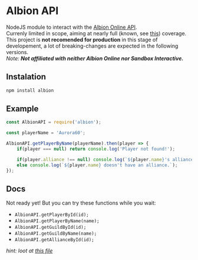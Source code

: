 # Albion API
NodeJS module to interact with the [Albion Online API](https://www.tools4albion.com/api_info.php).<br>
Currenly limited in scope, aiming at nearly full (known, see [this](https://www.tools4albion.com/api_info.php)) coverage.<br>
This project is **not recomended for production** in this stage of developement, a lot of breaking-changes are expected in the following versions.<br>
*Note: **Not affiliated with neither Albion Online nor Sandbox Interactive.***
## Instalation
```sh
npm install albion
```
## Example
```js
const AlbionAPI = require('albion');

const playerName = 'Aurora60';

AlbionAPI.getPlayerByName(playerName).then(player => {
    if(player === null) return console.log('Player not found!');

    if(player.alliance !== null) console.log(`${player.name}'s alliance has ${player.alliance.memberCount} members.`);
    else console.log(`${player.name} doesn't have an alliance.`);
});
```
## Docs
Not ready yet! But you can try these functions while you wait:
- `AlbionAPI.getPlayerById(id);`
- `AlbionAPI.getPlayerByName(name);`
- `AlbionAPI.getGuildById(id);`
- `AlbionAPI.getGuildByName(name);`
- `AlbionAPI.getAllianceById(id);`

*hint: loot at [this file](./typings/index.d.ts)*